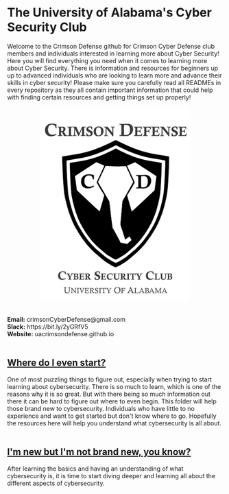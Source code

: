 # The University of Alabama's Cyber Security Club
Welcome to the Crimson Defense github for Crimson Cyber Defense club members and individuals interested in learning more about Cyber Security!
Here you will find everything you need when it comes to learning more about Cyber Security. There is information and resources for beginners up
up to advanced individuals who are looking to learn more and advance their skills in cyber security! Please make sure you carefully read all READMEs 
in every repository as they all contain important information that could help with finding certain resources and getting things set up properly!

<p align="center">
<img width="350px" src="Archive/images/318feea7cf1545feb4dcfd711f64b263.png" alt="Logo"/>
</p>
<br>
<b>Email:</b> crimsonCyberDefense@gmail.com <br>
<b>Slack:</b> https://bit.ly/2yGRfV5 <br>
<b>Website:</b> uacrimsondefense.github.io<br>
<br>

## [Where do I even start?](/0_Where_To_Start)
One of most puzzling things to figure out, especially when trying to start learning about cybersecurity. There is so much to learn, which is one of the reasons why it is so great. But with there being so much information out there it can be hard to figure out where to even begin. This folder will help those brand new to cybersecurity. Individuals who have little to no experience and want to get started but don't know where to go. Hopefully the resources here will help you understand what cybersecurity is all about.<br><br>

## [I'm new but I'm not brand new, you know?](/1_Beginner) 
After learning the basics and having an understanding of what cybersecurity is, it is time to start diving deeper and learning all about the different aspects of cybersecurity.